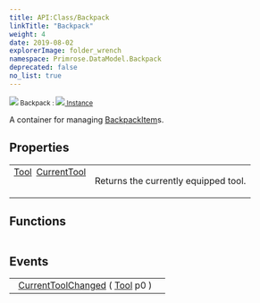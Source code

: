 ```yaml
---
title: API:Class/Backpack
linkTitle: "Backpack"
weight: 4
date: 2019-08-02
explorerImage: folder_wrench
namespace: Primrose.DataModel.Backpack
deprecated: false
no_list: true
---
```

<small class="inheritance">
<span class="" href="/docs/api-reference/Class/Backpack"><img src="/icons/silk/folder_wrench.png"/>&nbsp;Backpack</span>&nbsp;:&nbsp;<a class="" href="/docs/api-reference/Class/Instance"><img src="/icons/silk/default.png"/>&nbsp;Instance</a></small>
<p class="summary">

A container for managing <a href="/docs/api-reference/Class/BackpackItem/" >BackpackItem</a>s.

</p>
 
## Properties
 
<table class="studiohide">
<tbody>
<tr class="function-row ">
<td style="vertical-align:top;white-space:normal;">
<div>
<a class="type" href="/docs/api-reference/Class/Tool">Tool</a><span class="method-body" style="text-indent: -2em; padding-left: 0.5em"><a class="name" href="CurrentTool">CurrentTool</a></span></td>
<td style="vertical-align:top;white-space:normal;">
<p>
Returns the currently equipped tool.
</p></td>
</tr>

</tbody>
</table>
 
## Functions
 
<table class="studiohide">
<tbody>
</tbody>
</table>
 
## Events
 
<table class="studiohide">
<tbody>
<tr class="function-row ">
<td style="vertical-align:top;white-space:normal;">
<span class="event-body" style="text-indent: -2em; padding-left: 0.5em"><a class="event-name " href="CurrentToolChanged">CurrentToolChanged</a></span><span style="display: inline-block">&nbsp;( <span class="param" style="white-space: nowrap"><a class="type" href="/docs/api-reference/Class/Tool">Tool</a> p0</span> )</span></span></td>
<td style="vertical-align:top;white-space:normal;">
</td>
</tr>

</tbody>
</table>
<b>
</b>
<div class="inheritors">
<ul class="root">
</ul>
</div>
